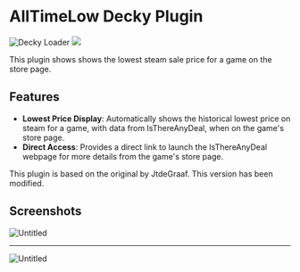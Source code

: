 # AllTimeLow Decky Plugin
![Decky Loader](https://img.shields.io/badge/dynamic/json?url=https%3A%2F%2Fplugins.deckbrew.xyz%2Fplugins&query=%24%5B%3F(%40.id%20%3D%3D%20'81')%5D.downloads&suffix=%20installs&label=decky&color=3ea6a3) [![](https://img.shields.io/static/v1?label=Sponsor&message=%E2%9D%A4&logo=GitHub&color=%23fe8e86)](https://github.com/sponsors/JtdeGraaf)

This plugin shows shows the lowest steam sale price for a game on the store page.

## Features
- **Lowest Price Display**: Automatically shows the historical lowest price on steam for a game, with data from IsThereAnyDeal, when on the game's store page.
- **Direct Access**: Provides a direct link to launch the IsThereAnyDeal webpage for more details from the game's store page.

This plugin is based on the original by JtdeGraaf. This version has been modified.

## Screenshots
![Untitled](https://github.com/JtdeGraaf/IsThereAnyDeal-DeckyPlugin/assets/94895953/d93f78a2-b6a4-419f-902d-ade08e9eeb03)

---

![Untitled](https://github.com/JtdeGraaf/IsThereAnyDeal-DeckyPlugin/assets/94895953/f745f3db-663a-4742-aed6-90e3b096e884)
